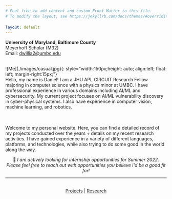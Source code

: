 ```yaml
---
# Feel free to add content and custom Front Matter to this file.
# To modify the layout, see https://jekyllrb.com/docs/themes/#overriding-theme-defaults

layout: default
---
```

**University of Maryland, Baltimore County**\
Meyerhoff Scholar (M32)\
Email: dwillia2@umbc.edu

<br />
![Me](./images/casual.jpg){: style="width:150px;height: auto; align:left; float: left; margin-right:15px;"}
<br />
Hello, my name is Daniel! I am a JHU APL CIRCUIT Research Fellow majoring in computer science with a physics minor at UMBC. I have professional experience in various domains including AI/ML and cybersecurity. My current project focuses on AI/ML vulnerability discovery in cyber-physical systems. I also have experience in computer vision, machine learning, and robotics.
<br />
<br />
<br />


Welcome to my personal website. Here, you can find a detailed record of my projects conducted over the years + details on my recent research activities. I have gained experience in a variety of different languages, platforms, and technologies, while also trying to do some good in the world along the way.
<br /> 

<p align="center"> 🔭 <i>I am actively looking for internship opportunities for Summer 2022. Please feel free to reach out with opportunities you believe I'd be a good fit for!</i>
</p>


<hr>
<br />
<div align="center">
    <a href="url">Projects</a> | <a href="about">Research</a>

</div>








